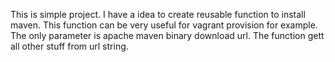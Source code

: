 This is simple project. I have a idea to create reusable function to install maven. 
This function can be very useful for vagrant provision for example. The only 
parameter is apache maven binary download url. The function gett all other stuff
from url string. 
